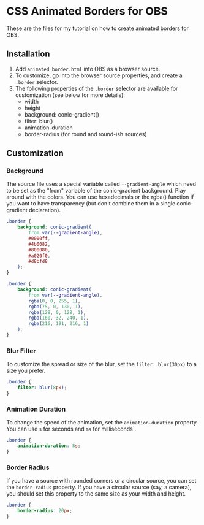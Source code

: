 # CSS Animated Borders for OBS
These are the files for my tutorial on how to create animated borders for OBS.

## Installation
1. Add `animated_border.html` into OBS as a browser source.
2. To customize, go into the browser source properties, and create a `.border` selector.
2. The following properties of the `.border` selector are available for customization (see below for more details):
    - width
    - height
    - background: conic-gradient()
    - filter: blur()
    - animation-duration
    - border-radius (for round and round-ish sources)

## Customization
### Background
The source file uses a special variable called `--gradient-angle` which need to be set as the "from" variable of the conic-gradient background. Play around with the colors. You can use hexadecimals or the rgba() function if you want to have transparency (but don't combine them in a single conic-gradient declaration).
```css
.border {
    background: conic-gradient(
        from var(--gradient-angle),
        #0000ff, 
        #4b0082,
        #800080,
        #a020f0,
        #d8bfd8
    );
}
```

```css
.border {
    background: conic-gradient(
        from var(--gradient-angle),
        rgba(0, 0, 255, 1),
        rgba(75, 0, 130, 1),
        rgba(128, 0, 128, 1),
        rgba(160, 32, 240, 1),
        rgba(216, 191, 216, 1)
    );
}
```

### Blur Filter
To customize the spread or size of the blur, set the `filter: blur(30px)` to a size you prefer.
```css
.border {
    filter: blur(8px);
}
```

### Animation Duration
To change the speed of the animation, set the `animation-duration` property. You can use `s` for seconds and `ms` for milliseconds`.
```css
.border {
    animation-duration: 8s;
}
```

### Border Radius
If you have a source with rounded corners or a circular source, you can set the `border-radius` property. If you have a circular source (say, a camera), you should set this property to the same size as your width and height.
```css
.border {
    border-radius: 20px;
}
```